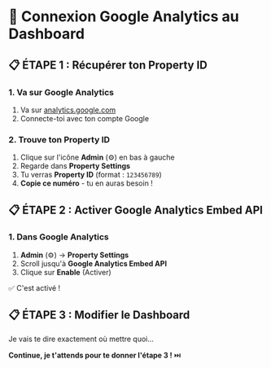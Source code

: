 # 🎯 Connexion Google Analytics au Dashboard

## 📋 ÉTAPE 1 : Récupérer ton Property ID

### **1. Va sur Google Analytics**

1. Va sur [analytics.google.com](https://analytics.google.com)
2. Connecte-toi avec ton compte Google

### **2. Trouve ton Property ID**

1. Clique sur l'icône **Admin** (⚙️) en bas à gauche
2. Regarde dans **Property Settings**
3. Tu verras **Property ID** (format : `123456789`)
4. **Copie ce numéro** - tu en auras besoin !

## 📋 ÉTAPE 2 : Activer Google Analytics Embed API

### **1. Dans Google Analytics**

1. **Admin** (⚙️) → **Property Settings**
2. Scroll jusqu'à **Google Analytics Embed API**
3. Clique sur **Enable** (Activer)

✅ C'est activé !

## 📋 ÉTAPE 3 : Modifier le Dashboard

Je vais te dire exactement où mettre quoi...

**Continue, je t'attends pour te donner l'étape 3 !** ⏭️

